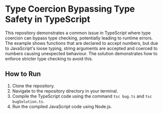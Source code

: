 # Type Coercion Bypassing Type Safety in TypeScript

This repository demonstrates a common issue in TypeScript where type coercion can bypass type checking, potentially leading to runtime errors.  The example shows functions that are declared to accept numbers, but due to JavaScript's loose typing, string arguments are accepted and coerced to numbers causing unexpected behaviour.  The solution demonstrates how to enforce stricter type checking to avoid this. 

## How to Run

1. Clone the repository.
2. Navigate to the repository directory in your terminal.
3. Compile the TypeScript code using the command `tsc bug.ts` and `tsc bugSolution.ts`.
4. Run the compiled JavaScript code using Node.js. 
